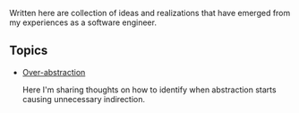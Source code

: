 Written here are collection of ideas and realizations that have emerged from my experiences as a software engineer.

## Topics

- [Over-abstraction](https://github.com/netervati/collected-thoughts/blob/ba799059292d6c1094451476f5d7a4f92f95d37c/OVER-ABSTRACTION.md)

  Here I'm sharing thoughts on how to identify when abstraction starts causing unnecessary indirection.

